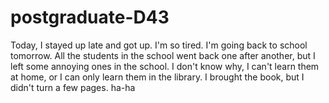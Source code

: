 # postgraduate-D43
Today, I stayed up late and got up. I'm so tired. I'm going back to school tomorrow. All the students in the school went back one after another, but I left some annoying ones in the school. I don't know why, I can't learn them at home, or I can only learn them in the library. I brought the book, but I didn't turn a few pages. ha-ha

